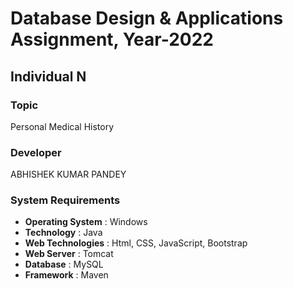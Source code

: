 # Database Design & Applications Assignment, Year-2022

## Individual N  
### Topic

Personal Medical History


### Developer

ABHISHEK KUMAR PANDEY

### System Requirements

 
* **Operating System** : Windows  
* **Technology** : Java  
* **Web Technologies** : Html, CSS, JavaScript, Bootstrap  
* **Web Server** : Tomcat  
* **Database** : MySQL  
* **Framework** : Maven  
